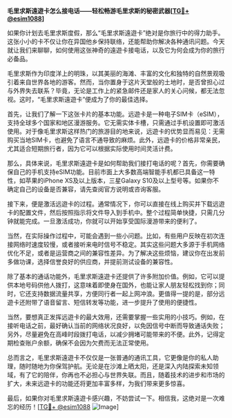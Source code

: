 **毛里求斯遠遊卡怎么接电话——轻松畅游毛里求斯的秘密武器[[TG💪+ @esim1088](https://t.me/s/esim1088)]**

如果你计划去毛里求斯度假，那么“毛里求斯遠遊卡”绝对是你旅行中的得力助手。这张小小的卡不仅让你在异国他乡保持联络，还能帮助你解决各种通讯问题。今天就让我们来聊聊，如何使用这张神奇的遠遊卡接电话，以及它为何会成为你的旅行必备品。

毛里求斯作为印度洋上的明珠，以其美丽的海滩、丰富的文化和独特的自然景观吸引着来自世界各地的游客。然而，当你置身于这片天堂般的土地时，是否曾担心过与外界失去联系？毕竟，无论是工作上的紧急邮件还是家人的关心问候，都无法忽视。这时，“毛里求斯遠遊卡”便成为了你的最佳选择。

首先，让我们了解一下这张卡片的基本功能。远遊卡是一种电子SIM卡（eSIM），支持全球多个国家和地区漫游服务。它无需实体卡槽，只需通过手机设置即可激活使用。对于像毛里求斯这样热门的旅游目的地来说，远遊卡的优势显而易见：无需购买当地SIM卡，也避免了语言不通导致的麻烦。此外，远遊卡的价格非常亲民，尤其适合短期旅行者，因为它可以根据实际使用时间灵活计费。

那么，具体来说，毛里求斯遠遊卡是如何帮助我们接打电话的呢？首先，你需要确保自己的手机支持eSIM功能。目前市面上大多数高端智能手机都已具备这一特性，如苹果的iPhone XS及以上版本，三星Galaxy S10及以上型号等。如果你不确定自己的设备是否兼容，请先查阅官方说明或咨询客服。

接下来，便是激活远遊卡的过程。通常情况下，你可以直接在线上购买并下载远遊卡的配置文件，然后按照指示将文件导入到手机中。整个过程简单快捷，只需几分钟就能完成。一旦激活成功，你就可以开始享受国际漫游带来的便利了。

当然，在实际操作过程中，可能会遇到一些小问题。比如，有些用户反映在初次连接网络时速度较慢，或者接听来电时信号不稳定。其实这些问题大多源于手机网络优化不足，或者是运营商之间的兼容性差异。为了解决这些烦恼，建议你在出发前多做功课，选择信誉良好的供应商，并提前测试设备的兼容性。

除了基本的通话功能外，毛里求斯遠遊卡还提供了许多附加价值。例如，它可以提供本地号码供他人拨打，这意味着即使身在国外，也能让家人朋友轻松找到你；同时，它还支持数据流量共享，方便同行者一起上网冲浪。更值得一提的是，部分远遊卡还附带了语音留言、短信转发等功能，进一步提升了使用的便捷性。

当然，要想真正发挥远遊卡的最大效用，还需要掌握一些实用的小技巧。例如，在接听电话之前，最好确认当前的网络状况良好，以免因信号中断而导致通话失败；另外，尽量避免在高峰时段拨打电话，以减少拥堵可能带来的不便。此外，记得定期检查账户余额，确保不会因为欠费而无法正常使用。

总而言之，毛里求斯遠遊卡不仅仅是一张普通的通讯工具，它更像是你的私人助理，随时随地为你保驾护航。无论是在沙滩上晒太阳，还是深入内陆探索未知领域，有了它的陪伴，你再也不必担心与世界失联。而且，随着技术的进步和市场的扩大，未来远遊卡的功能还将更加丰富多样，为我们带来更多惊喜。

最后，如果你对毛里求斯遠遊卡感兴趣，不妨尝试一下。相信我，这绝对是一次难忘的经历！[[TG💪+ @esim1088](https://t.me/s/esim1088) ![Image](https://i.postimg.cc/4NQfJmqS/Snipaste-2025-05-13-00-14-12.png)]